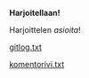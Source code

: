 **Harjoitellaan!**

Harjoittelen *asioita*!

[gitlog.txt](https://github.com/hepitk/ot-harjoitustyo/blob/master/laskarit/gitlog.txt)

[komentorivi.txt](https://github.com/hepitk/ot-harjoitustyo/blob/master/laskarit/komentorivi.txt)
